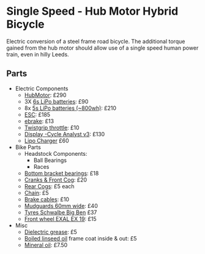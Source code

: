 # Single Speed - Hub Motor Hybrid Bicycle
Electric conversion of a steel frame road bicycle. The additional torque gained from the hub motor should allow use of a single speed human power train, even in hilly Leeds.

## Parts
* Electric Components
  * [HubMotor](http://shop.crystalyte-europe.com/product.php?productid=16447&mode=download&file_id=74): £290
  * 3X [6s LiPo batteries](http://www.hobbyking.co.uk/hobbyking/store/uh_viewItem.asp?idProduct=26675): £90
  * 8x [5s LiPo batteries (~800wh)](http://hobbyking.com/hobbyking/store/uh_viewItem.asp?idProduct=26674): £210
  * [ESC](http://shop.crystalyte-europe.com/product.php?productid=16529&cat=272&page=1): £185
  * [ebrake](http://shop.crystalyte-europe.com/product.php?productid=16189&cat=262&page=1): £13
  * [Twistgrip throttle](http://shop.crystalyte-europe.com/product.php?productid=16308&cat=260&page=1): £10
  * [Display -Cycle Analyst v3](http://shop.crystalyte-europe.com/product.php?productid=16574&cat=277&page=1): £130
  * [Lipo Charger](http://www.hobbyking.co.uk/hobbyking/store/__10327__HobbyKing_8482_Quattro_4x6S_Lithium_Polymer_Multi_Charger.html) £60
* Bike Parts
  * Headstock Components:
    * Ball Bearings
    * Races
  * [Bottom bracket bearings](http://www.chainreactioncycles.com/shimano-un55-square-taper-bottom-bracket/rp-prod71369#): £18
  * [Cranks & Front Cog](http://www.ebay.co.uk/itm/Alloy-Fixie-Single-Speed-Chainset-Crank-Chainwheel-Bicycle-Fixie-Road-New-3-32-/371235012044?var=&hash=item566f54bdcc): £20
  * [Rear Cogs](http://shop.crystalyte-europe.com/home.php?cat=276): £5 each
  * [Chain](http://www.ebay.co.uk/itm/Bike-Chain-BMX-Fixie-Single-Speed-1-2-x-1-8-112-Links-GREEN-/231132963228?hash=item35d099219c): £5
  * [Brake cables](http://www.ebay.co.uk/itm/Jagwire-Complete-Front-Rear-Brake-Gear-Cable-Set-Inner-Outer-Bike-Bicycle-/151693961517?var=&hash=item2351aa292d): £10
  * [Mudguards 60mm wide](http://www.ebay.co.uk/itm/Gilles-Berthoud-Stainless-Steel-700c-Bike-Mudguard-Set-Retro-Tour-Commute/200673623226?_trksid=p2047675.c100005.m1851&_trkparms=aid%3D222007%26algo%3DSIC.MBE%26ao%3D1%26asc%3D33126%26meid%3D061ee43769b34cde93221541e489d4a3%26pid%3D100005%26rk%3D1%26rkt%3D5%26mehot%3Dpp%26sd%3D221605335495): £40
  * [Tyres Schwalbe Big Ben](http://www.bike24.com/p239740.html) £37
  * [Front wheel EXAL EX 19](http://shop.crystalyte-europe.com/product.php?productid=16516&cat=308&page=1): £15
* Misc
  * [Dielectric grease](http://www.ebay.co.uk/itm/PREMIUM-DIELECTRIC-GREASE-SILICONE-50-GRAM-TIN-/171911794110?hash=item2806bdcdbe): £5
  * [Boiled linseed oil](http://www.ebay.co.uk/itm/Bird-Brand-Boiled-Linseed-Oil-Traditional-Wood-Treatment-Gloss-Finish-500ml-/311397712307?hash=item4880c001b3) frame coat inside & out: £5
  * [Mineral oil](http://www.ebay.co.uk/itm/3-in-1-Original-Multi-Purpose-Oil-Drip-bottle-100ml-or-200ml-/121420331449?var=&hash=item1c453739b9): £7.50
